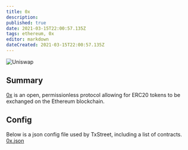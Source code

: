 ```yaml
---
title: 0x
description:
published: true
date: 2021-03-15T22:00:57.135Z
tags: ethereum, 0x
editor: markdown
dateCreated: 2021-03-15T22:00:57.135Z
---
```


![Uniswap](https://txstreet.com/static/img/singles/house_logos/0x.png)

## Summary

<a href="https://0x.org" target="_blank">0x</a> is an open, permissionless protocol allowing for ERC20 tokens to be exchanged on the Ethereum blockchain.

## Config

Below is a json config file used by TxStreet, including a list of contracts. [0x.json](/ethereum/houses/0x.json)